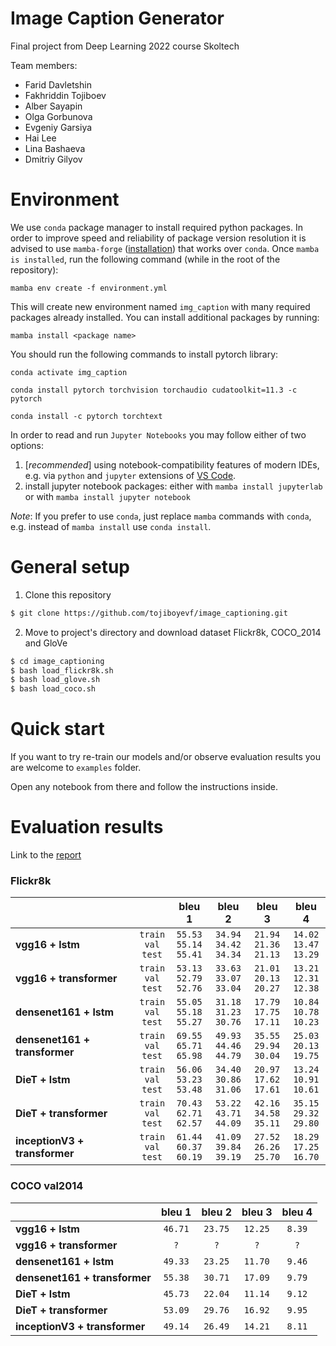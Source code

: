 # Image Caption Generator
Final project from Deep Learning 2022 course Skoltech

Team members:
* Farid Davletshin
* Fakhriddin Tojiboev
* Alber Sayapin
* Olga Gorbunova
* Evgeniy Garsiya
* Hai Lee
* Lina Bashaeva
* Dmitriy Gilyov


# Environment
We use `conda` package manager to install required python packages. In order to improve speed and reliability of package version resolution it is advised to use `mamba-forge` ([installation](https://github.com/conda-forge/miniforge#mambaforge)) that works over `conda`. Once `mamba is installed`, run the following command (while in the root of the repository):
```
mamba env create -f environment.yml
```
This will create new environment named `img_caption` with many required packages already installed. You can install additional packages by running:
```
mamba install <package name>
```
You should run the following commands to install pytorch library:

```
conda activate img_caption
```

```
conda install pytorch torchvision torchaudio cudatoolkit=11.3 -c pytorch
```

```
conda install -c pytorch torchtext
```

In order to read and run `Jupyter Notebooks` you may follow either of two options:
1. [*recommended*] using notebook-compatibility features of modern IDEs, e.g. via `python` and `jupyter` extensions of [VS Code](https://code.visualstudio.com/).
2. install jupyter notebook packages:
  either with `mamba install jupyterlab` or with `mamba install jupyter notebook`

*Note*: If you prefer to use `conda`, just replace `mamba` commands with `conda`, e.g. instead of `mamba install` use `conda install`.
# General setup
1. Clone this repository
```bash
$ git clone https://github.com/tojiboyevf/image_captioning.git
```

2. Move to project's directory and download dataset Flickr8k, COCO_2014 and GloVe
```bash
$ cd image_captioning
$ bash load_flickr8k.sh
$ bash load_glove.sh
$ bash load_coco.sh
```
# Quick start
If you want to try re-train our models and/or observe evaluation results you are welcome to `examples` folder.

Open any notebook from there and follow the instructions inside.

# Evaluation results
Link to the [report](report/report.pdf) 
### Flickr8k

|||bleu 1|bleu 2|bleu 3|bleu 4|
|:---|:---:|:---:|:---:|:---:|:---:|
|**vgg16 + lstm**|`train`<br>`val`<br>`test`|`55.53`<br>`55.14`<br>`55.41`|`34.94`<br>`34.42`<br>`34.34`|`21.94`<br>`21.36`<br>`21.13`|`14.02`<br>`13.47`<br>`13.29`|
|**vgg16 + transformer**|`train`<br>`val`<br>`test`|`53.13`<br>`52.79`<br>`52.76`|`33.63`<br>`33.07`<br>`33.04`|`21.01`<br>`20.13`<br>`20.27`|`13.21`<br>`12.31`<br>`12.38`|
|**densenet161 + lstm**|`train`<br>`val`<br>`test`|`55.05`<br>`55.18`<br>`55.27`|`31.18`<br>`31.23`<br>`30.76`|`17.79`<br>`17.75`<br>`17.11`|`10.84`<br>`10.78`<br>`10.23`|
|**densenet161 + transformer**|`train`<br>`val`<br>`test`|`69.55`<br>`65.71`<br>`65.98`|`49.93`<br>`44.46`<br>`44.79`|`35.55`<br>`29.94`<br>`30.04`|`25.03`<br>`20.13`<br>`19.75`|
|**DieT + lstm**|`train`<br>`val`<br>`test`|`56.06`<br>`53.23`<br>`53.48`|`34.40`<br>`30.86`<br>`31.06`|`20.97`<br>`17.62`<br>`17.61`|`13.24`<br>`10.91`<br>`10.61`|
|**DieT + transformer**|`train`<br>`val`<br>`test`|`70.43`<br>`62.71`<br>`62.57`|`53.22`<br>`43.71`<br>`44.09`|`42.16`<br>`34.58`<br>`35.11`|`35.15`<br>`29.32`<br>`29.80`|
|**inceptionV3 + transformer**|`train`<br>`val`<br>`test`|`61.44`<br>`60.37`<br>`60.19`|`41.09`<br>`39.84`<br>`39.19`|`27.52`<br>`26.26`<br>`25.70`|`18.29`<br>`17.25`<br>`16.70`|

### COCO val2014

||bleu 1|bleu 2|bleu 3|bleu 4|
|:---|:---:|:---:|:---:|:---:|
|**vgg16 + lstm**|`46.71`|`23.75`|`12.25`|`8.39`|
|**vgg16 + transformer**|`?`|`?`|`?`|`?`|
|**densenet161 + lstm**|`49.33`|`23.25`|`11.70`|`9.46`|
|**densenet161 + transformer**|`55.38`|`30.71`|`17.09`|`9.79`|
|**DieT + lstm**|`45.73`|`22.04`|`11.14`|`9.12`|
|**DieT + transformer**|`53.09`|`29.76`|`16.92`|`9.95`|
|**inceptionV3 + transformer**|`49.14`|`26.49`|`14.21`|`8.11`|
